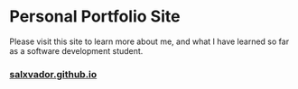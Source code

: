 # Personal Portfolio Site
Please visit this site to learn more about me, and what I have learned so far as a software development student.
### [salxvador.github.io](https://salxvador.github.io/)
